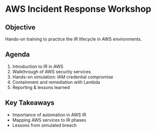 # AWS Incident Response Workshop

## Objective
Hands-on training to practice the IR lifecycle in AWS environments.

## Agenda
1. Introduction to IR in AWS
2. Walkthrough of AWS security services
3. Hands-on simulation: IAM credential compromise
4. Containment and remediation with Lambda
5. Reporting & lessons learned

## Key Takeaways
- Importance of automation in AWS IR
- Mapping AWS services to IR phases
- Lessons from simulated breach
